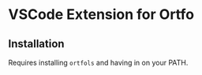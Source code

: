 # VSCode Extension for Ortfo

## Installation

Requires installing `ortfols` and having in on your PATH.
